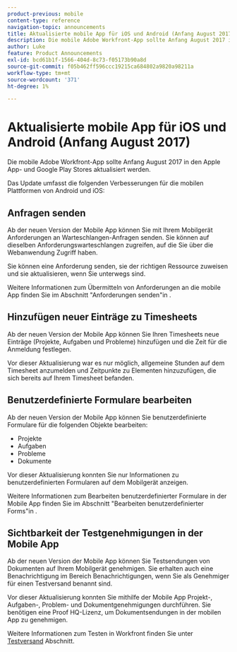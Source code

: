 ```yaml
---
product-previous: mobile
content-type: reference
navigation-topic: announcements
title: Aktualisierte mobile App für iOS und Android (Anfang August 2017)
description: Die mobile Adobe Workfront-App sollte Anfang August 2017 in den Apple App- und Google Play Stores aktualisiert werden.
author: Luke
feature: Product Announcements
exl-id: bcd61b1f-1566-404d-8c73-f05173b90a8d
source-git-commit: f05b462ff596ccc19215ca684802a9820a98211a
workflow-type: tm+mt
source-wordcount: '371'
ht-degree: 1%

---
```


# Aktualisierte mobile App für iOS und Android (Anfang August 2017)

Die mobile Adobe Workfront-App sollte Anfang August 2017 in den Apple App- und Google Play Stores aktualisiert werden. 

Das Update umfasst die folgenden Verbesserungen für die mobilen Plattformen von Android und iOS:

## Anfragen senden

Ab der neuen Version der Mobile App können Sie mit Ihrem Mobilgerät Anforderungen an Warteschlangen-Anfragen senden. Sie können auf dieselben Anforderungswarteschlangen zugreifen, auf die Sie über die Webanwendung Zugriff haben. 

Sie können eine Anforderung senden, sie der richtigen Ressource zuweisen und sie aktualisieren, wenn Sie unterwegs sind. 

Weitere Informationen zum Übermitteln von Anforderungen an die mobile App finden Sie im Abschnitt &quot;Anforderungen senden&quot;in .



## Hinzufügen neuer Einträge zu Timesheets

Ab der neuen Version der Mobile App können Sie Ihren Timesheets neue Einträge (Projekte, Aufgaben und Probleme) hinzufügen und die Zeit für die Anmeldung festlegen.

Vor dieser Aktualisierung war es nur möglich, allgemeine Stunden auf dem Timesheet anzumelden und Zeitpunkte zu Elementen hinzuzufügen, die sich bereits auf Ihrem Timesheet befanden. 

## Benutzerdefinierte Formulare bearbeiten

Ab der neuen Version der Mobile App können Sie benutzerdefinierte Formulare für die folgenden Objekte bearbeiten:

* Projekte
* Aufgaben
* Probleme
* Dokumente 

Vor dieser Aktualisierung konnten Sie nur Informationen zu benutzerdefinierten Formularen auf dem Mobilgerät anzeigen. 

Weitere Informationen zum Bearbeiten benutzerdefinierter Formulare in der Mobile App finden Sie im Abschnitt &quot;Bearbeiten benutzerdefinierter Forms&quot;in .

## Sichtbarkeit der Testgenehmigungen in der Mobile App

Ab der neuen Version der Mobile App können Sie Testsendungen von Dokumenten auf Ihrem Mobilgerät genehmigen. Sie erhalten auch eine Benachrichtigung im Bereich Benachrichtigungen, wenn Sie als Genehmiger für einen Testversand benannt sind. 

Vor dieser Aktualisierung konnten Sie mithilfe der Mobile App Projekt-, Aufgaben-, Problem- und Dokumentgenehmigungen durchführen. Sie benötigen eine Proof HQ-Lizenz, um Dokumentsendungen in der mobilen App zu genehmigen. 

Weitere Informationen zum Testen in Workfront finden Sie unter [Testversand](../../../review-and-approve-work/proofing/proofing.md) Abschnitt. 
